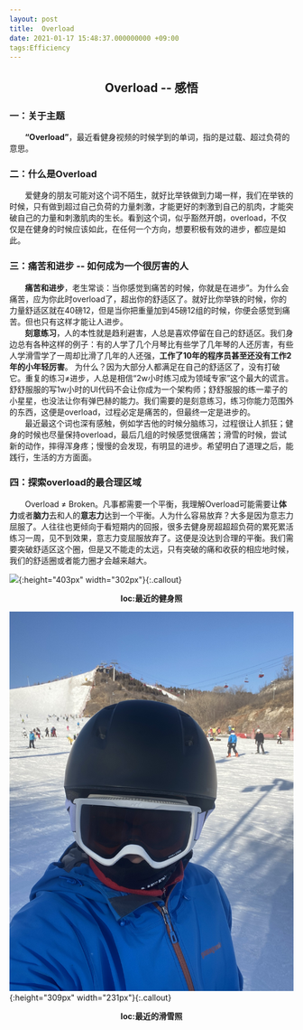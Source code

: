 ```yaml
---
layout: post
title:  Overload
date: 2021-01-17 15:48:37.000000000 +09:00
tags:Efficiency
---
```


## <center>Overload -- 感悟</center>  
<!--<center><img src="https://wx3.sinaimg.cn/large/797bb4bfly1gf3l0ve9d1j20by0byaab.jpg" width="240" height="280"/></center>
<center>封面   [俄]格拉宁</center>-->

### 一：关于主题
&nbsp;&nbsp;&nbsp;&nbsp;&nbsp;&nbsp;&nbsp;<strong>“Overload”</strong>，最近看健身视频的时候学到的单词，指的是过载、超过负荷的意思。  

### 二：什么是Overload
&nbsp;&nbsp;&nbsp;&nbsp;&nbsp;&nbsp;&nbsp;爱健身的朋友可能对这个词不陌生，就好比举铁做到力竭一样，我们在举铁的时候，只有做到超过自己负荷的力量刺激，才能更好的刺激到自己的肌肉，才能突破自己的力量和刺激肌肉的生长。看到这个词，似乎豁然开朗，overload，不仅仅是在健身的时候应该如此，在任何一个方向，想要积极有效的进步，都应是如此。  

### 三：痛苦和进步 -- 如何成为一个很厉害的人  
&nbsp;&nbsp;&nbsp;&nbsp;&nbsp;&nbsp;&nbsp;<strong>痛苦和进步</strong>，老生常谈：当你感觉到痛苦的时候，你就是在进步”。为什么会痛苦，应为你此时overload了，超出你的舒适区了。就好比你举铁的时候，你的力量舒适区就在40磅12，但是当你把重量加到45磅12组的时候，你便会感觉到痛苦。但也只有这样才能让人进步。   
&nbsp;&nbsp;&nbsp;&nbsp;&nbsp;&nbsp;&nbsp;<strong>刻意练习</strong>，人的本性就是趋利避害，人总是喜欢停留在自己的舒适区。我们身边总有各种这样的例子：有的人学了几个月琴比有些学了几年琴的人还厉害，有些人学滑雪学了一周却比滑了几年的人还强，<strong>工作了10年的程序员甚至还没有工作2年的小年轻厉害</strong>。  为什么？因为大部分人都满足在自己的舒适区了，没有打破它。重复的练习≠进步，人总是相信“2w小时练习成为领域专家”这个最大的谎言。舒舒服服的写1w小时的UI代码不会让你成为一个架构师；舒舒服服的练一辈子的小星星，也没法让你有弹巴赫的能力。我们需要的是刻意练习，练习你能力范围外的东西，这便是overload，过程必定是痛苦的，但最终一定是进步的。    
&nbsp;&nbsp;&nbsp;&nbsp;&nbsp;&nbsp;&nbsp;最近最这个词也深有感触，例如学吉他的时候分脑练习，过程很让人抓狂；健身的时候也尽量保持overload，最后几组的时候感觉很痛苦；滑雪的时候，尝试新的动作，摔得浑身疼；慢慢的会发现，有明显的进步。希望明白了道理之后，能践行，生活的方方面面。
   

### 四：探索overload的最合理区域    
&nbsp;&nbsp;&nbsp;&nbsp;&nbsp;&nbsp;&nbsp;Overload ≠ Broken。凡事都需要一个平衡，我理解Overload可能需要让<strong>体力</strong>或者<strong>脑力</strong>去和人的<strong>意志力</strong>达到一个平衡。人为什么容易放弃？大多是因为意志力屈服了。人往往也更倾向于看短期内的回报，很多去健身房超超超负荷的累死累活练习一周，见不到效果，意志力变屈服放弃了。这便是没达到合理的平衡。我们需要突破舒适区这个圈，但是又不能走的太远，只有突破的痛和收获的相应地时候，我们的舒适圈或者能力圈才会越来越大。    

![](/assets/images/2021/overload1.jpeg){:height="403px" width="302px"}{:.callout}
<strong><center>loc:最近的健身照</center></strong>

![](/assets/images/2021/overload2.jpeg){:height="309px" width="231px"}{:.callout}
<strong><center>loc:最近的滑雪照</center></strong>












   
   